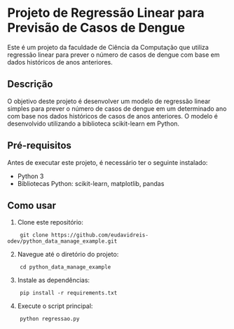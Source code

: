 # Projeto de Regressão Linear para Previsão de Casos de Dengue

Este é um projeto da faculdade de Ciência da Computação que utiliza regressão linear para prever o número de casos de dengue com base em dados históricos de anos anteriores.

## Descrição

O objetivo deste projeto é desenvolver um modelo de regressão linear simples para prever o número de casos de dengue em um determinado ano com base nos dados históricos de casos de anos anteriores. O modelo é desenvolvido utilizando a biblioteca scikit-learn em Python.

## Pré-requisitos

Antes de executar este projeto, é necessário ter o seguinte instalado:

- Python 3
- Bibliotecas Python: scikit-learn, matplotlib, pandas

## Como usar

1. Clone este repositório:
``` 
    git clone https://github.com/eudavidreis-odev/python_data_manage_example.git
```

2. Navegue até o diretório do projeto:
```
    cd python_data_manage_example
```

3. Instale as dependências:
```
    pip install -r requirements.txt
```
4. Execute o script principal:
```
    python regressao.py
``` 

